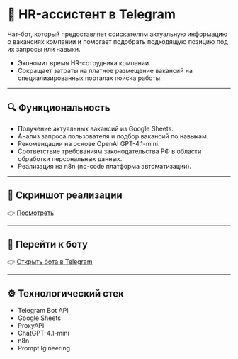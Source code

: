 # 🤖 HR-ассистент в Telegram  

Чат-бот, который предоставляет соискателям актуальную информацию о вакансиях компании и помогает подобрать подходящую позицию под их запросы или навыки.  
- Экономит время HR-сотрудника компании.  
- Сокращает затраты на платное размещение вакансий на специализированных порталах поиска работы. 

---

## 🔍 Функциональность
- Получение актуальных вакансий из Google Sheets.  
- Анализ запроса пользователя и подбор вакансий по навыкам.  
- Рекомендации на основе OpenAI GPT-4.1-mini.  
- Соответствие требованиям законодательства РФ в области обработки персональных данных.  
- Реализация на n8n (no-code платформа автоматизации).  

---

## 📸 Скриншот реализации
👉 [Посмотреть](https://t.me/hr_fleet_bot](https://github.com/annutte/HR-assistant-fleetservice/blob/main/img/n8n-hr.jpg)) 

---

## 🚀 Перейти к боту
👉 [Открыть бота в Telegram](https://t.me/hr_fleet_bot)


---

## ⚙️ Технологический стек
- Telegram Bot API  
- Google Sheets  
- ProxyAPI
- ChatGPT-4.1-mini  
- n8n  
- Prompt Igineering
  
